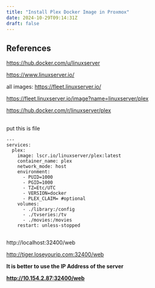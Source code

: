 ```yaml
---
title: "Install Plex Docker Image in Proxmox"
date: 2024-10-29T09:14:31Z
draft: false
---
```


## References
https://hub.docker.com/u/linuxserver

https://www.linuxserver.io/

all images:
https://fleet.linuxserver.io/

https://fleet.linuxserver.io/image?name=linuxserver/plex

https://hub.docker.com/r/linuxserver/plex


## 

put this is file
```
---
services:
  plex:
    image: lscr.io/linuxserver/plex:latest
    container_name: plex
    network_mode: host
    environment:
      - PUID=1000
      - PGID=1000
      - TZ=Etc/UTC
      - VERSION=docker
      - PLEX_CLAIM= #optional
    volumes:
      - ./library:/config
      - ./tvseries:/tv
      - ./movies:/movies
    restart: unless-stopped

```

##
http://localhost:32400/web

http://tiger.loseyourip.com:32400/web

**It is better to use the IP Address of the server**

**http://10.154.2.87:32400/web**
